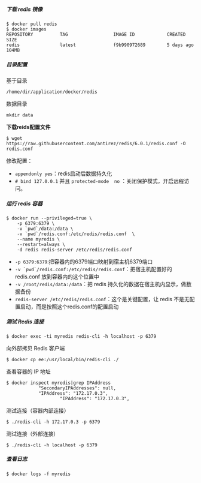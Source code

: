 ##### 下载 redis 镜像

```shell
$ docker pull redis
$ docker images
REPOSITORY          TAG                 IMAGE ID            CREATED             SIZE
redis               latest              f9b990972689        5 days ago          104MB
```

##### 目录配置

基于目录

```
/home/dir/application/docker/redis
```

数据目录

```
mkdir data
```

**下载reids配置文件**

```shell
$ wget https://raw.githubusercontent.com/antirez/redis/6.0.1/redis.conf -O redis.conf
```

修改配置：

- `appendonly yes`：redis启动后数据持久化
- `# bind 127.0.0.1`  并且 `protected-mode  no` ：关闭保护模式，开启远程访问。

##### 运行 redis 容器

```shell
$ docker run --privileged=true \
	-p 6379:6379 \
	-v `pwd`/data:/data \
	-v `pwd`/redis.conf:/etc/redis/redis.conf  \
	--name myredis \
	--restart=always \
	-d redis redis-server /etc/redis/redis.conf
```

- `-p 6379:6379`:把容器内的6379端口映射到宿主机6379端口
- ``-v `pwd`/redis.conf:/etc/redis/redis.conf``：把宿主机配置好的 redis.conf 放到容器内的这个位置中
- `-v /root/redis/data:/data`：把 redis 持久化的数据在宿主机内显示，做数据备份
- `redis-server /etc/redis/redis.conf`：这个是关键配置，让 redis 不是无配置启动，而是按照这个redis.conf的配置启动

##### 测试 Redis 连接

```shell
$ docker exec -ti myredis redis-cli -h localhost -p 6379
```

向外部拷贝 Redis 客户端

```shell
$ docker cp ee:/usr/local/bin/redis-cli ./
```

查看容器的 IP 地址

```shell
$ docker inspect myredis|grep IPAddress
            "SecondaryIPAddresses": null,
            "IPAddress": "172.17.0.3",
                    "IPAddress": "172.17.0.3",
```

测试连接（容器内部连接）

```shell
$ ./redis-cli -h 172.17.0.3 -p 6379
```

测试连接（外部连接）

```shell
$ ./redis-cli -h localhost -p 6379
```

##### 查看日志

```shell
$ docker logs -f myredis
```

